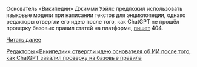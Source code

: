 <!--2025-08-28 13:50:23-->
<div class="yb">
  <div class="rss habr"><p>Основатель «Википедии» Джимми Уэйлс предложил использовать языковые модели при&nbsp;написании текстов для&nbsp;энциклопедии, однако редакторы отвергли его идею после того, как&nbsp;ChatGPT не&nbsp;прошёл проверку базовых правил статей на&nbsp;платформе, <a href="https://www.404media.co/jimmy-wales-wikipedia-ai-chatgpt/" rel="noopener noreferrer nofollow">пишет</a> 404. </p> <a href="https://habr.com/ru/articles/941724/#habracut">Читать далее</a> <p class="titl"><a href="https://habr.com/ru/news/941724/?utm_source=habrahabr&utm_medium=rss&utm_campaign=941724">Редакторы «Википедии» отвергли идею основателя об ИИ после того, как ChatGPT завалил проверку на базовые правила</a></p></div>
</div>
